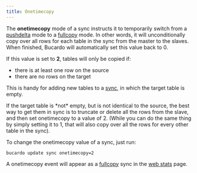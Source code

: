 ```yaml
---
title: Onetimecopy
---
```


The **onetimecopy** mode of a sync instructs it to temporarily switch from a [pushdelta](/Bucardo/pushdelta "wikilink") mode to a [fullcopy](/Bucardo/fullcopy "wikilink") mode. In other words, it will unconditionally copy over all rows for each table in the sync from the master to the slaves. When finished, Bucardo will automatically set this value back to 0.

If this value is set to **2**, tables will only be copied if:

-   there is at least one row on the source
-   there are no rows on the target

This is handy for adding new tables to a [sync](/Bucardo/sync "wikilink"), in which the target table is empty.

If the target table is \*not\* empty, but is not identical to the source, the best way to get them in sync is to truncate or delete all the rows from the slave, and then set onetimecopy to a value of 2. (While you can do the same thing by simply setting it to 1, that will also copy over all the rows for every other table in the sync).

To change the onetimecopy value of a sync, just run:

` bucardo update sync `<syncname>` onetimecopy=2`

A onetimecopy event will appear as a [fullcopy](/Bucardo/fullcopy "wikilink") sync in the [web stats](/Bucardo/web_stats "wikilink") page.

